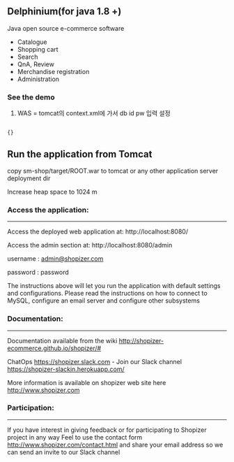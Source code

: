 ## Delphinium(for java 1.8 +)

Java open source e-commerce software

- Catalogue
- Shopping cart
- Search
- QnA, Review
- Merchandise registration
- Administration

### See the demo


1. WAS = tomcat의 context.xml에 가서 db id pw 입력 설정

<pre>
<code>
{<Resource name="jdbc/myoracle" auth="Container"
              type="javax.sql.DataSource" driverClassName="oracle.jdbc.OracleDriver"
              url="jdbc:oracle:thin:@127.0.0.1:1521:mysid"
              username="scott" password="tiger" maxTotal="20" maxIdle="10"
              maxWaitMillis="-1"/>}
</code></pre>
	

Run the application from Tomcat 
-------------------
copy sm-shop/target/ROOT.war to tomcat or any other application server deployment dir

Increase heap space to 1024 m



### Access the application:
-------------------

Access the deployed web application at: http://localhost:8080/

Access the admin section at: http://localhost:8080/admin

username : admin@shopizer.com

password : password

The instructions above will let you run the application with default settings and configurations.
Please read the instructions on how to connect to MySQL, configure an email server and configure other subsystems


### Documentation:
-------------------

Documentation available from the wiki <http://shopizer-ecommerce.github.io/shopizer/#>

ChatOps <https://shopizer.slack.com>  - Join our Slack channel https://shopizer-slackin.herokuapp.com/

More information is available on shopizer web site here <http://www.shopizer.com>

### Participation:
-------------------

If you have interest in giving feedback or for participating to Shopizer project in any way
Feel to use the contact form <http://www.shopizer.com/contact.html> and share your email address
so we can send an invite to our Slack channel


